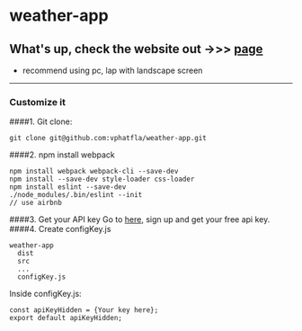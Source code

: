 # weather-app
## What's up, check the website out ->>>  [page](https://vphatfla.github.io/weather-app/) 
* recommend using pc, lap with landscape screen
----
### Customize it
####1. Git clone:
```
git clone git@github.com:vphatfla/weather-app.git
```
####2. npm install webpack
```
npm install webpack webpack-cli --save-dev
npm install --save-dev style-loader css-loader
npm install eslint --save-dev
./node_modules/.bin/eslint --init
// use airbnb
```
####3. Get your API key
Go to [here](https://openweathermap.org/), sign up and get your free api key. 
####4. Create configKey.js
```
weather-app
  dist
  src
  ...
  configKey.js
```

Inside configKey.js:

```
const apiKeyHidden = {Your key here};
export default apiKeyHidden;
```

